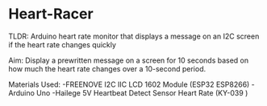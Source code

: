 # Heart-Racer
TLDR: Arduino heart rate monitor that displays a message on an I2C screen if the heart rate changes quickly

Aim: Display a prewritten message on a screen for 10 seconds based on how much the heart rate changes over a 10-second period.

Materials Used:
-FREENOVE I2C IIC LCD 1602 Module (ESP32 ESP8266)
-Arduino Uno
-Hailege 5V Heartbeat Detect Sensor Heart Rate (KY-039 )

